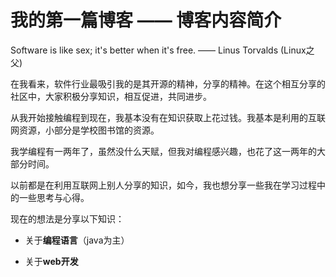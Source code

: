 # 我的第一篇博客 —— 博客内容简介

Software is like sex; it's better when it's free.  —— Linus Torvalds (Linux之父)

在我看来，软件行业最吸引我的是其开源的精神，分享的精神。在这个相互分享的社区中，大家积极分享知识，相互促进，共同进步。

从我开始接触编程到现在，我基本没有在知识获取上花过钱。我基本是利用的互联网资源，小部分是学校图书馆的资源。

我学编程有一两年了，虽然没什么天赋，但我对编程感兴趣，也花了这一两年的大部分时间。

以前都是在利用互联网上别人分享的知识，如今，我也想分享一些我在学习过程中的一些思考与心得。

现在的想法是分享以下知识：

- 关于**编程语言**（java为主）

- 关于**web开发**
